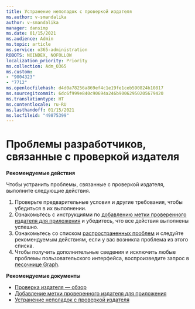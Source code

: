 ```yaml
---
title: Устранение неполадок с проверкой издателя
ms.author: v-smandalika
author: v-smandalika
manager: dansimp
ms.date: 01/15/2021
ms.audience: Admin
ms.topic: article
ms.service: o365-administration
ROBOTS: NOINDEX, NOFOLLOW
localization_priority: Priority
ms.collection: Adm_O365
ms.custom:
- "9004323"
- "7712"
ms.openlocfilehash: d4d0a78256a869ef4c1e19fe1ceb590824b10817
ms.sourcegitcommit: 6dc6f999e840c90694a246b90062950205679420
ms.translationtype: HT
ms.contentlocale: ru-RU
ms.lasthandoff: 01/15/2021
ms.locfileid: "49875399"
---
```

# <a name="issues-related-to-publisher-verification-for-developers"></a>Проблемы разработчиков, связанные с проверкой издателя

**Рекомендуемые действия** 

Чтобы устранить проблемы, связанные с проверкой издателя, выполните следующие действия.

1. Проверьте предварительные условия и другие требования, чтобы убедиться в их выполнении.
2. Ознакомьтесь с инструкциями по [добавлению метки проверенного издателя для приложения](https://docs.microsoft.com/azure/active-directory/develop/mark-app-as-publisher-verified) и убедитесь, что все действия выполнены успешно.
3. Ознакомьтесь со списком [распространенных проблем](https://docs.microsoft.com/azure/active-directory/develop/troubleshoot-publisher-verification#common-issues) и следуйте рекомендуемым действиям, если у вас возникла проблема из этого списка.
4. Чтобы получить дополнительные сведения и исключить любые проблемы пользовательского интерфейса, воспроизведите запрос в [песочнице Graph](https://docs.microsoft.com/azure/active-directory/develop/troubleshoot-publisher-verification#making-microsoft-graph-api-calls).

**Рекомендуемые документы**

- [Проверка издателя — обзор](https://docs.microsoft.com/azure/active-directory/develop/publisher-verification-overview) 
- [Добавление метки проверенного издателя для приложения](https://docs.microsoft.com/azure/active-directory/develop/mark-app-as-publisher-verified) 
- [Устранение неполадок с проверкой издателя](https://docs.microsoft.com/azure/active-directory/develop/troubleshoot-publisher-verification)


